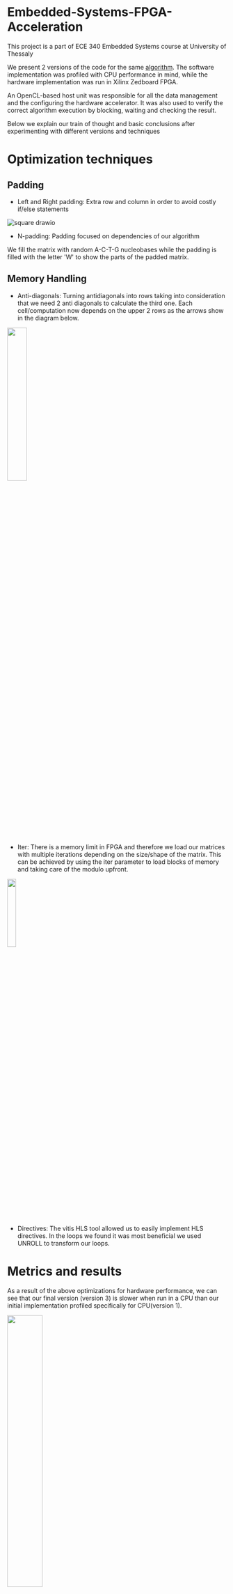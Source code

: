 # Embedded-Systems-FPGA-Acceleration

This project is a part of ECE 340 Embedded Systems course at University of Thessaly

We present 2 versions of the code for the same [algorithm](https://github.com/ChrysoulaStrifti/Embedded-Systems-FPGA-Acceleration/edit/main/README.md#explaining-the-algorithm). The software implementation was profiled with CPU performance in mind, while the hardware implementation was run in Xilinx Zedboard FPGA. 

An OpenCL-based host unit was responsible for all the data management and the configuring the hardware accelerator. It was also used to verify the correct algorithm execution by blocking, waiting and checking the result. 

Below we explain our train of thought and basic conclusions after experimenting with different versions and techniques

# Optimization techniques

## Padding

- Left and Right padding: Extra row and column in order to avoid costly if/else statements

![square drawio](https://user-images.githubusercontent.com/123579658/234270519-529e75f1-d4f0-45bd-808b-39f6ab8e2516.png)


- N-padding: Padding focused on dependencies of our algorithm

We fill the matrix with random A-C-T-G nucleobases while the padding is filled with the letter 'W' to show the parts of the padded matrix. 

## Memory Handling 

- Anti-diagonals: 
Turning antidiagonals into rows taking into consideration that we need 2 anti diagonals to calculate the third one. Each cell/computation now depends on the upper 2 rows as the arrows show in the diagram below. 

<img align="middle" src="https://user-images.githubusercontent.com/123579658/234271914-274b4295-f92b-4d4f-9556-8cbb1eac9a49.png" width=30% height=30%>

- Iter:
There is a memory limit in FPGA and therefore we load our matrices with multiple iterations depending on the size/shape of the matrix. This can be achieved by using the iter parameter to load blocks of memory and taking care of the modulo upfront.

<img src="https://user-images.githubusercontent.com/123579658/234336887-7dbe1bc5-200f-4113-a8af-6ccb36152897.png" width=20% height=20%>


- Directives: 
The vitis HLS tool allowed us to easily implement HLS directives. In the loops we found it was most beneficial we used UNROLL to transform our loops.

# Metrics and results


As a result of the above optimizations for hardware performance, we can see that our final version (version 3) is slower when run in a CPU than our initial implementation profiled specifically for CPU(version 1). 

<img src="https://user-images.githubusercontent.com/123579658/234267498-cf17cab7-bf9b-4b67-8bc4-7a06bee66f74.png" width=40% height=40%>





# Explaining the Algorithm 
This smith-waterman algorithm is used to compare two strings of A-C-T-G nucleobases (Query/N and Database/M)
and searches for the longest local sequence alignment. The algorithm works as follows, one letter from the first string
(Query) is compared to another letter from the second string (Database). In order for it to compute the value of this
comparison, it creates 3 temporary variables which contain the values of the west (cell on the left of the current one), the
north (cell above the current one) and the northwest(cell on the up-left of the current one) cells.
<figure>
  <img align="middle" src="https://user-images.githubusercontent.com/123579658/234262882-114b36b3-6f3b-4ca2-84aa-776f2debbdc0.png">
</figure>


If the letters of the strings are the same we have a ’match’ and the temporary variable for the northwest cell , will be
augmented by 2. If the letters are not the same (’no match’), then this value will be reduced by 1. The values of west and
north cells will be always reduced by one. The algorithm picks the largest of these numbers and gives it to the cell
that corresponds to the letters compared. If all the numbers are below zero, the cell’s value will be zero. The first version
(lsal full) we created runs in this way, calculating row by row the elements until the matrix is filled.

